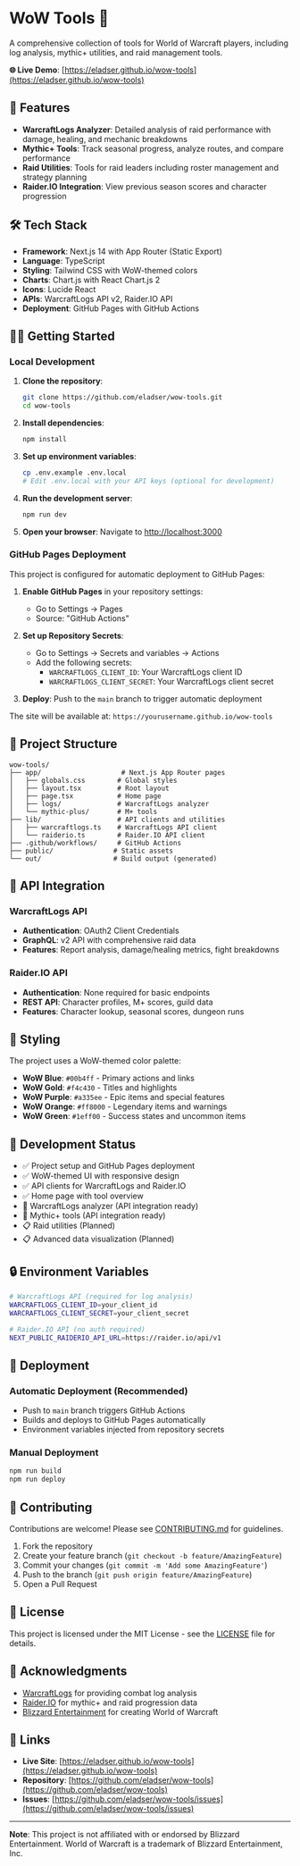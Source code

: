 # WoW Tools 🏰

A comprehensive collection of tools for World of Warcraft players, including log analysis, mythic+ utilities, and raid management tools.

**🌐 Live Demo**: [https://eladser.github.io/wow-tools](https://eladser.github.io/wow-tools)

## 🚀 Features

- **WarcraftLogs Analyzer**: Detailed analysis of raid performance with damage, healing, and mechanic breakdowns
- **Mythic+ Tools**: Track seasonal progress, analyze routes, and compare performance
- **Raid Utilities**: Tools for raid leaders including roster management and strategy planning  
- **Raider.IO Integration**: View previous season scores and character progression

## 🛠️ Tech Stack

- **Framework**: Next.js 14 with App Router (Static Export)
- **Language**: TypeScript
- **Styling**: Tailwind CSS with WoW-themed colors
- **Charts**: Chart.js with React Chart.js 2
- **Icons**: Lucide React
- **APIs**: WarcraftLogs API v2, Raider.IO API
- **Deployment**: GitHub Pages with GitHub Actions

## 🏃‍♂️ Getting Started

### Local Development

1. **Clone the repository**:
   ```bash
   git clone https://github.com/eladser/wow-tools.git
   cd wow-tools
   ```

2. **Install dependencies**:
   ```bash
   npm install
   ```

3. **Set up environment variables**:
   ```bash
   cp .env.example .env.local
   # Edit .env.local with your API keys (optional for development)
   ```

4. **Run the development server**:
   ```bash
   npm run dev
   ```

5. **Open your browser**:
   Navigate to [http://localhost:3000](http://localhost:3000)

### GitHub Pages Deployment

This project is configured for automatic deployment to GitHub Pages:

1. **Enable GitHub Pages** in your repository settings:
   - Go to Settings → Pages
   - Source: "GitHub Actions"

2. **Set up Repository Secrets**:
   - Go to Settings → Secrets and variables → Actions
   - Add the following secrets:
     - `WARCRAFTLOGS_CLIENT_ID`: Your WarcraftLogs client ID
     - `WARCRAFTLOGS_CLIENT_SECRET`: Your WarcraftLogs client secret

3. **Deploy**: Push to the `main` branch to trigger automatic deployment

The site will be available at: `https://yourusername.github.io/wow-tools`

## 📁 Project Structure

```
wow-tools/
├── app/                    # Next.js App Router pages
│   ├── globals.css        # Global styles
│   ├── layout.tsx         # Root layout
│   ├── page.tsx           # Home page
│   ├── logs/              # WarcraftLogs analyzer
│   └── mythic-plus/       # M+ tools
├── lib/                   # API clients and utilities
│   ├── warcraftlogs.ts    # WarcraftLogs API client
│   └── raiderio.ts        # Raider.IO API client
├── .github/workflows/     # GitHub Actions
├── public/               # Static assets
└── out/                  # Build output (generated)
```

## 🔧 API Integration

### WarcraftLogs API
- **Authentication**: OAuth2 Client Credentials
- **GraphQL**: v2 API with comprehensive raid data
- **Features**: Report analysis, damage/healing metrics, fight breakdowns

### Raider.IO API
- **Authentication**: None required for basic endpoints
- **REST API**: Character profiles, M+ scores, guild data
- **Features**: Character lookup, seasonal scores, dungeon runs

## 🎨 Styling

The project uses a WoW-themed color palette:

- **WoW Blue**: `#00b4ff` - Primary actions and links
- **WoW Gold**: `#f4c430` - Titles and highlights  
- **WoW Purple**: `#a335ee` - Epic items and special features
- **WoW Orange**: `#ff8000` - Legendary items and warnings
- **WoW Green**: `#1eff00` - Success states and uncommon items

## 🚧 Development Status

- ✅ Project setup and GitHub Pages deployment
- ✅ WoW-themed UI with responsive design
- ✅ API clients for WarcraftLogs and Raider.IO
- ✅ Home page with tool overview
- 🚧 WarcraftLogs analyzer (API integration ready)
- 🚧 Mythic+ tools (API integration ready)
- 📋 Raid utilities (Planned)
- 📋 Advanced data visualization (Planned)

## 🔒 Environment Variables

```bash
# WarcraftLogs API (required for log analysis)
WARCRAFTLOGS_CLIENT_ID=your_client_id
WARCRAFTLOGS_CLIENT_SECRET=your_client_secret

# Raider.IO API (no auth required)
NEXT_PUBLIC_RAIDERIO_API_URL=https://raider.io/api/v1
```

## 🚀 Deployment

### Automatic Deployment (Recommended)
- Push to `main` branch triggers GitHub Actions
- Builds and deploys to GitHub Pages automatically
- Environment variables injected from repository secrets

### Manual Deployment
```bash
npm run build
npm run deploy
```

## 🤝 Contributing

Contributions are welcome! Please see [CONTRIBUTING.md](CONTRIBUTING.md) for guidelines.

1. Fork the repository
2. Create your feature branch (`git checkout -b feature/AmazingFeature`)
3. Commit your changes (`git commit -m 'Add some AmazingFeature'`)
4. Push to the branch (`git push origin feature/AmazingFeature`)
5. Open a Pull Request

## 📄 License

This project is licensed under the MIT License - see the [LICENSE](LICENSE) file for details.

## 🙏 Acknowledgments

- [WarcraftLogs](https://www.warcraftlogs.com/) for providing combat log analysis
- [Raider.IO](https://raider.io/) for mythic+ and raid progression data
- [Blizzard Entertainment](https://www.blizzard.com/) for creating World of Warcraft

## 🔗 Links

- **Live Site**: [https://eladser.github.io/wow-tools](https://eladser.github.io/wow-tools)
- **Repository**: [https://github.com/eladser/wow-tools](https://github.com/eladser/wow-tools)
- **Issues**: [https://github.com/eladser/wow-tools/issues](https://github.com/eladser/wow-tools/issues)

---

**Note**: This project is not affiliated with or endorsed by Blizzard Entertainment. World of Warcraft is a trademark of Blizzard Entertainment, Inc.
